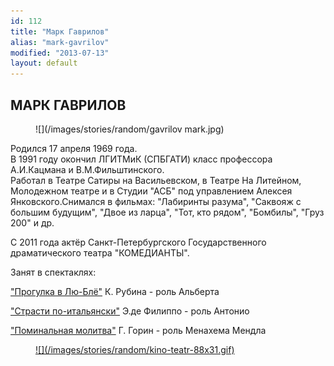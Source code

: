 ```yaml
---
id: 112
title: "Марк Гаврилов"
alias: "mark-gavrilov"
modified: "2013-07-13"
layout: default
---
```


## МАРК ГАВРИЛОВ

<figure>
![](/images/stories/random/gavrilov mark.jpg)
</figure>

Родился 17 апреля 1969 года.<br>В 1991 году окончил ЛГИТМиК (СПБГАТИ) класс профессора А.И.Кацмана и В.М.Фильштинского. <br>Работал в Театре Сатиры на Васильевском, в Театре На Литейном, Молодежном театре и в Студии "АСБ" под управлением Алексея Янковского.Снимался в фильмах: "Лабиринты разума", "Саквояж с большим будущим", "Двое из ларца", "Тот, кто рядом", "Бомбилы", "Груз 200" и др.

С 2011 года актёр Санкт-Петербургского Государственного драматического театра "КОМЕДИАНТЫ".

Занят в спектаклях:

["Прогулка в Лю-Блё"](73-progulka-v-ly-blio.html) К. Рубина - роль Альберта

["Страсти по-итальянски"](59-strasti-po-italianski.html) Э.де Филиппо - роль Антонио

["Поминальная молитва"](97-pominalnaia-molitva.html) Г. Горин - роль Менахема Мендла

<figure><a href="http://www.kino-teatr.ru/teatr/acter/m/ros/5164/bio/">
![](/images/stories/random/kino-teatr-88x31.gif)
</a></figure>